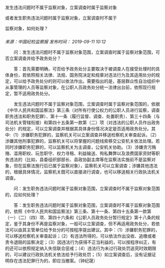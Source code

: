## 

发生违法问题时不属于监察对象，立案调查时属于监察对象

或者发生职务违法问题时属于监察对象，立案调查时不属于

监察对象，如何处理？

### 

_来源：中国纪检监察报_ _发布时间： 2019-09-11 10:12_

　　问：发生违法问题时不属于监察对象范围，立案调查时属于监察对象范围，可否立案调查并给予政务处分？

　　答：首先需要明确，可否给予政务处分主要取决于被调查人在接受处理时的具体身份，若依照相关法律、法规、国务院决定和规章对违法行为及其适用处分的规定，可以给予政务处分的则可以依法作出。需要指出的是，基层群众性自治组织中从事管理的人员等监察对象，在公职人员政务处分统一法律出台前，依照现行规定，暂不适用政务处分。

　　发生违法问题时不属于监察对象范围，立案调查时属于监察对象范围的，依据《中华人民共和国监察法》第三条（对所有行使公权力的公职人员进行监察，调查职务违法和职务犯罪）、第十一条（履行监督、调查、处置职责）、第三十四条（与司法机关管辖衔接）和第四十五条第一款第（二）项（对违法的公职人员作出政务处分）的规定，可以立案调查并根据其具体身份情况决定是否适用政务处分。其中:（1）涉嫌职务犯罪的，监察机关可以立案调查并移送检察机关审查起诉。（2）涉嫌其他刑事犯罪的，监察机关可以将掌握的问题线索移交公安机关依法处理。若同时涉嫌职务犯罪的，可以监察机关为主调查，公安机关协助。（3）涉嫌贪污贿赂、滥用职权、玩忽职守、权力寻租、利益输送、徇私舞弊以及浪费国家资财等职务违法的（比如，县委组织部部长、县政协副主席等在监察法实施前不是监察对象，但在监察法施行后已属于监察对象），监察机关可以立案调查；涉嫌其他违法的，根据具体情况，监察机关既可以直接进行调查，也可以移送相关行政执法机关调查。

　　问：发生职务违法问题时属于监察对象范围，立案调查时不属于监察对象范围的，应如何处理？

　　答：发生职务违法问题时属于监察对象范围，立案调查时不属于监察对象范围的，依照《中华人民共和国监察法》第三条、第十一条、第四十五条第一款第（一）（二）（四）项、第四十六条和《公职人员政务处分暂行规定》第十八条的规定，鉴于其身份不再是监察对象，一般可以立案调查，但不再适用政务处分，若依法可以由其主管单位给予处分的可按程序提出建议。其中：（1）涉嫌职务犯罪的，可以移送检察机关审查起诉；（2）有违法所得的，可以依法作出没收、追缴或者责令退赔的监察决定；（3）因违法行为获得不正当利益的，可以按程序纠正，有的还可以依照规定纳入失信联合惩戒；（4）违法行为未过行政处罚追究时效期限的，可以建议行政执法机关依法给予行政处罚；（5）如立案调查后，没有证据证明存在违法犯罪行为的，即应当撤案。（钟纪晟）